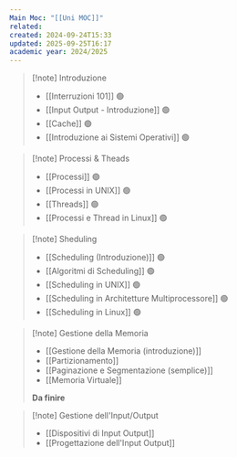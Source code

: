```yaml
---
Main Moc: "[[Uni MOC]]"
related:
created: 2024-09-24T15:33
updated: 2025-09-25T16:17
academic year: 2024/2025
---
```

>[!note] Introduzione
>- [[Interruzioni 101]] 🟢
>- [[Input Output - Introduzione]] 🟢
>- [[Cache]] 🟢
>- [[Introduzione ai Sistemi Operativi]] 🟢

>[!note] Processi & Theads
>- [[Processi]] 🟢
>- [[Processi in UNIX]] 🟢
>- [[Threads]] 🟢
>- [[Processi e Thread in Linux]] 🟢

>[!note] Sheduling
>- [[Scheduling (Introduzione)]] 🟢
>- [[Algoritmi di Scheduling]] 🟢
>- [[Scheduling in UNIX]] 🟢
>- [[Scheduling in Architetture Multiprocessore]] 🟢
>- [[Scheduling in Linux]] 🟢

>[!note] Gestione della Memoria
>- [[Gestione della Memoria (introduzione)]]
>- [[Partizionamento]]
>- [[Paginazione e Segmentazione (semplice)]]
>- [[Memoria Virtuale]]
>
>**Da finire**

>[!note] Gestione dell'Input/Output
>- [[Dispositivi di Input Output]]
>- [[Progettazione dell'Input Output]]
